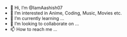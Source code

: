 - 👋 Hi, I’m @IamAashish07
- 👀 I’m interested in Anime, Coding, Music, Movies etc.
- 🌱 I’m currently learning ...
- 💞️ I’m looking to collaborate on ...
- 📫 How to reach me ...

<!---
IamAashish07/IamAashish07 is a ✨ special ✨ repository because its `README.md` (this file) appears on your GitHub profile.
You can click the Preview link to take a look at your changes.
--->
